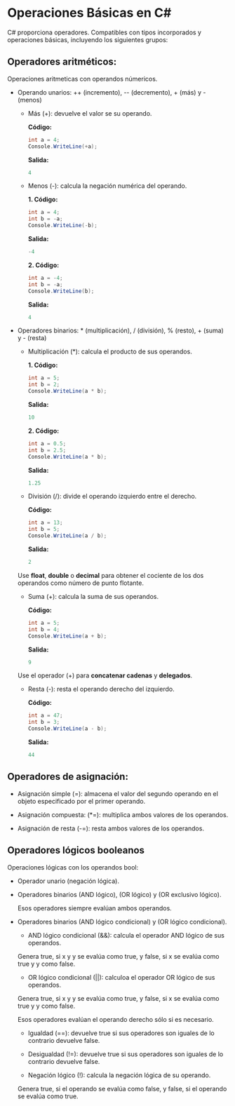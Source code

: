 # **Operaciones Básicas en C#**

C# proporciona operadores. Compatibles con tipos incorporados y operaciones básicas, incluyendo los siguientes grupos:

## Operadores aritméticos:

Operaciones aritmeticas con operandos númericos.

* Operando unarios: ++ (incremento), -- (decremento), + (más) y - (menos)
    * Más (+): devuelve el valor se su operando.

        **Código:**
        ```c#
        int a = 4;
        Console.WriteLine(+a);
        ```
        **Salida:**
        ```c#
        4
        ```
    * Menos (-): calcula la negación numérica del operando.

        **1. Código:**
        ```c#
        int a = 4;
        int b = -a;
        Console.WriteLine(-b);
        ```
        **Salida:**
        ```c#
        -4
        ```
        **2. Código:**
        ```c#
        int a = -4;
        int b = -a;
        Console.WriteLine(b);
        ```
        **Salida:**
        ```c#
        4
        ```
* Operadores binarios: * (multiplicación), / (división), % (resto), + (suma) y - (resta)
    * Multiplicación (*): calcula el producto de sus operandos.

        **1. Código:**
        ```c#
        int a = 5;
        int b = 2;
        Console.WriteLine(a * b);
        ```
        **Salida:**
        ```c#
        10
        ```
        **2. Código:**
        ```c#
        int a = 0.5;
        int b = 2.5;
        Console.WriteLine(a * b);
        ```
        **Salida:**
        ```c#
        1.25
        ```
    * División (/): divide el operando izquierdo entre el derecho.

        **Código:**
        ```c#
        int a = 13;
        int b = 5;
        Console.WriteLine(a / b);
        ```
        **Salida:**
        ```c#
        2
        ```

    Use **float**, **double** o **decimal** para obtener el cociente de los dos operandos como número de punto flotante.

    * Suma (+): calcula la suma de sus operandos.

        **Código:**
        ```c#
        int a = 5;
        int b = 4;
        Console.WriteLine(a + b);
        ```
        **Salida:**
        ```c#
        9
        ```

    Use el operador (+) para **concatenar cadenas** y **delegados**.

    * Resta (-): resta el operando derecho del izquierdo.

        **Código:**
        ```c#
        int a = 47;
        int b = 3;
        Console.WriteLine(a - b);
        ```
        **Salida:**
        ```c#
        44
        ```

## Operadores de asignación:

  * Asignación simple (=): almacena el valor del segundo operando en el objeto especificado por el primer operando.

  * Asignación compuesta: (*=): multiplica ambos valores de los operandos.

  * Asignación de resta (-=): resta ambos valores de los operandos.

## Operadores lógicos booleanos

Operaciones lógicas con los operandos bool:

  * Operador unario (negación lógica).

  * Operadores binarios (AND lógico), (OR lógico) y (OR exclusivo lógico).

    Esos operadores siempre evalúan ambos operandos.

  * Operadores binarios (AND lógico condicional) y (OR lógico condicional).

    * AND lógico condicional (&&): calcula el operador AND lógico de sus operandos.

    Genera true, si x y y se evalúa como true, y false, si x se evalúa como true y y como false.

    * OR lógico condicional (||): calculoa el operador OR lógico de sus operandos.
    
    Genera true, si x y y se evalúa como true, y false, si x se evalúa como true y y como false.

    Esos operadores evalúan el operando derecho sólo si es necesario.

    * Igualdad (==): devuelve true si sus operadores son iguales de lo contrario devuelve false.

    * Desigualdad (!=): devuelve true si sus operadores son iguales de lo contrario devuelve false.

    * Negación lógico (!): calcula la negación lógica de su operando.

    Genera true, si el operando se evalúa como false, y false, si el operando se evalúa como true.